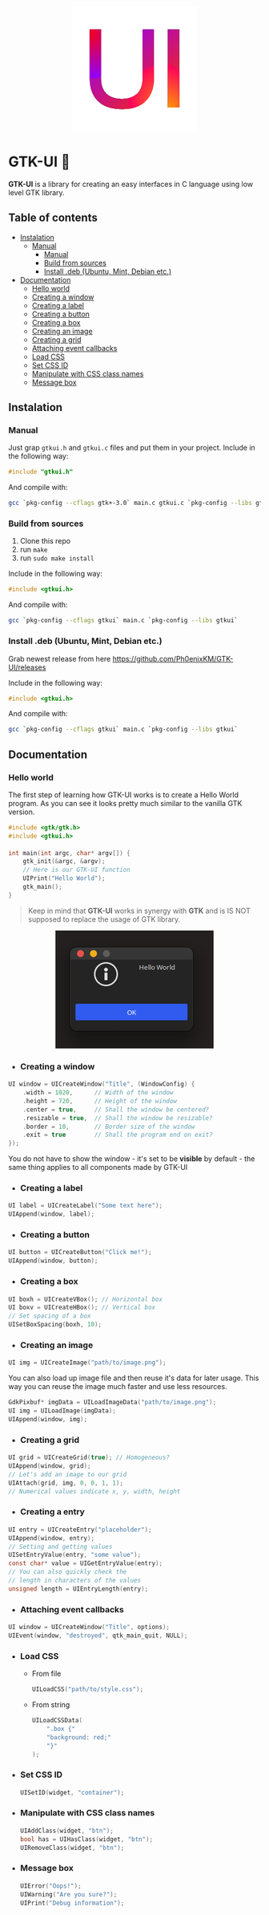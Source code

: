 <div align="center">
    <img src="img/liblogo.png">
</div>

# GTK-UI 🎨

**GTK-UI** is a library for creating an easy interfaces in C language using low level GTK library.

## Table of contents

* [Instalation](#Instalation)
    * [Manual](#Manual)
        * [Manual](#Manual)
        * [Build from sources](#Build-from-sources)
        * [Install .deb (Ubuntu, Mint, Debian etc.)](#Install-deb-Ubuntu-Mint-Debian-etc)
* [Documentation](#Documentation)
    * [Hello world](#Hello-world)
    * [Creating a window](#Creating-a-window)
    * [Creating a label](#Creating-a-label)
    * [Creating a button](#Creating-a-button)
    * [Creating a box](#Creating-a-box)
    * [Creating an image](#Creating-an-image)
    * [Creating a grid](#Creating-a-grid)
    * [Attaching event callbacks](#Attaching-event-callbacks)
    * [Load CSS](#Load-CSS)
    * [Set CSS ID](#Set-CSS-ID)
    * [Manipulate with CSS class names](#Manipulate-with-CSS-class-names)
    * [Message box](-Message-box)

## Instalation

### Manual
Just grap `gtkui.h` and `gtkui.c` files and put them in your project.
Include in the following way:

```c
#include "gtkui.h"
```

And compile with:

```bash
gcc `pkg-config --cflags gtk+-3.0` main.c gtkui.c `pkg-config --libs gtk+-3.0`
```

### Build from sources
1. Clone this repo
2. run `make`
3. run `sudo make install`

Include in the following way:

```c
#include <gtkui.h>
```

And compile with:

```bash
gcc `pkg-config --cflags gtkui` main.c `pkg-config --libs gtkui`
```

### Install .deb (Ubuntu, Mint, Debian etc.)
Grab newest release from here https://github.com/Ph0enixKM/GTK-UI/releases

Include in the following way:

```c
#include <gtkui.h>
```

And compile with:

```bash
gcc `pkg-config --cflags gtkui` main.c `pkg-config --libs gtkui`
```


## Documentation

### Hello world

The first step of learning how GTK-UI works is to create a Hello World program. As you can see it looks pretty much similar to the vanilla GTK version.

```c
#include <gtk/gtk.h>
#include <gtkui.h>

int main(int argc, char* argv[]) {
    gtk_init(&argc, &argv);
    // Here is our GTK-UI function
    UIPrint("Hello World");
    gtk_main();
}
```

> Keep in mind that **GTK-UI** works in synergy with **GTK** and is IS NOT supposed to replace the usage of GTK library.

<div align="center">
    <img src="img/hello.png">
</div>

- ### Creating a window

```c
UI window = UICreateWindow("Title", (WindowConfig) {
    .width = 1020,      // Width of the window
    .height = 720,      // Height of the window
    .center = true,     // Shall the window be centered?
    .resizable = true,  // Shall the window be resizable?
    .border = 10,       // Border size of the window
    .exit = true        // Shall the program end on exit?
});
```

You do not have to show the window - it's set to be **visible** by default - the same thing applies to all components made by GTK-UI

- ### Creating a label

```c
UI label = UICreateLabel("Some text here");
UIAppend(window, label);
```

- ### Creating a button

```c
UI button = UICreateButton("Click me!");
UIAppend(window, button);
```

- ### Creating a box

```c
UI boxh = UICreateVBox(); // Horizontal box
UI boxv = UICreateHBox(); // Vertical box
// Set spacing of a box
UISetBoxSpacing(boxh, 10);
```

- ### Creating an image

```c
UI img = UICreateImage("path/to/image.png");
```

You can also load up image file and then reuse it's data for later usage. This way you can reuse the image much faster and use less resources.

```c
GdkPixbuf* imgData = UILoadImageData("path/to/image.png");
UI img = UILoadImage(imgData);
UIAppend(window, img);
```

- ### Creating a grid

```c
UI grid = UICreateGrid(true); // Homogeneous?
UIAppend(window, grid);
// Let's add an image to our grid
UIAttach(grid, img, 0, 0, 1, 1);
// Numerical values indicate x, y, width, height
```

- ### Creating a entry

```c
UI entry = UICreateEntry("placeholder");
UIAppend(window, entry);
// Setting and getting values
UISetEntryValue(entry, "some value");
const char* value = UIGetEntryValue(entry);
// You can also quickly check the 
// length in characters of the values
unsigned length = UIEntryLength(entry);
```

- ### Attaching event callbacks

```c
UI window = UICreateWindow("Title", options);
UIEvent(window, "destroyed", qtk_main_quit, NULL);
```

- ### Load CSS
  
  - From file
    
    ```c
    UILoadCSS("path/to/style.css");
    ```
  
  - From string
    
    ```c
    UILoadCSSData(
        ".box {"
        "background: red;"
        "}"
    );
    ```

- ### Set CSS ID
  
  ```c
  UISetID(widget, "container");
  ```

- ### Manipulate with CSS class names
  
  ```c
  UIAddClass(widget, "btn");
  bool has = UIHasClass(widget, "btn");
  UIRemoveClass(widget, "btn");
  ```

- ### Message box
  
  ```c
  UIError("Oops!");
  UIWarning("Are you sure?");
  UIPrint("Debug information");
  ```
  
  
